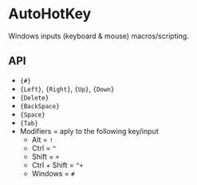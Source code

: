 # AutoHotKey

Windows inputs (keyboard & mouse) macros/scripting.

## API

* `{#}`
* `{Left}`, `{Right}`, `{Up}`, `{Down}`
* `{Delete}`
* `{BackSpace}`
* `{Space}`
* `{Tab}`
* Modifiers = aply to the following key/input
  * Alt = `!`
  * Ctrl = `^`
  * Shift = `+`
  * Ctrl + Shift = `^+`
  * Windows = `#`
